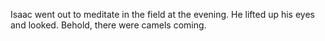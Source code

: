 Isaac went out to meditate in the field at the evening. He lifted up his eyes and looked. Behold, there were camels coming.